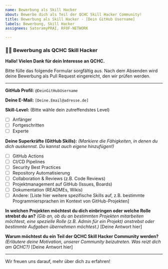 ```yaml
---
name: Bewerbung als Skill Hacker
about: Bewerbe dich als Teil der QCHC Skill Hacker Community!
title: Bewerbung als Skill Hacker - [Dein GitHub Username]
labels: Bewerbung, Skill Hacker
assignees: SatoramyPRAI, RFOF-NETWORK

---
```


### 🧑‍💻 Bewerbung als QCHC Skill Hacker

**Hallo! Vielen Dank für dein Interesse an QCHC.**

Bitte fülle das folgende Formular sorgfältig aus. Nach dem Absenden wird deine Bewerbung als Pull Request eingereicht, den wir prüfen werden.

---

**GitHub Profil:**
`@DeinGitHubUsername`

**Deine E-Mail:**
`[Deine.Email@adresse.de]`

**Skill-Level:** (Bitte wähle dein zutreffendstes Level)
- [ ] Anfänger
- [ ] Fortgeschritten
- [ ] Experte

**Deine Superkräfte (GitHub Skills):**
*(Markiere die Fähigkeiten, in denen du dich auskennst. Du kannst auch eigene hinzufügen!)*
- [ ] GitHub Actions
- [ ] CI/CD Pipelines
- [ ] Security Best Practices
- [ ] Repository Automatisierung
- [ ] Collaboration & Reviews (z.B. Code Reviews)
- [ ] Projektmanagement auf GitHub (Issues, Boards)
- [ ] Dokumentation (READMEs, Wikis)
- [ ] Andere: [Liste hier weitere spezifische Skills auf, z.B. bestimmte Programmiersprachen im Kontext von GitHub-Projekten]

**In welchen Projekten möchtest du dich einbringen oder welche Rolle strebst du an?**
*(Gib an, ob du an bestimmten Projekten mitarbeiten möchtest, eine spezielle Rolle (z.B. Admin für ein Projekt) anstrebst oder bestimmte Aufgaben übernehmen möchtest.)*
[Deine Antwort hier]

**Warum möchtest du ein Teil der QCHC Skill Hacker Community werden?**
*(Erläutere deine Motivation, unserer Community beizutreten. Was reizt dich am QCHC?)*
[Deine Antwort hier]

---

Wir freuen uns darauf, mehr über dich zu erfahren!
